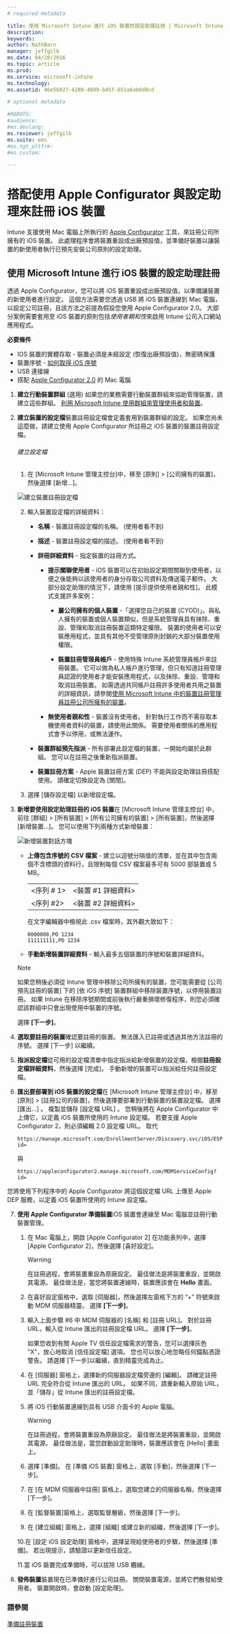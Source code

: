 ```yaml
---
# required metadata

title: 使用 Microsoft Intune 進行 iOS 裝置的設定助理註冊 | Microsoft Intune
description:
keywords:
author: NathBarn
manager: jeffgilb
ms.date: 04/28/2016
ms.topic: article
ms.prod:
ms.service: microsoft-intune
ms.technology:
ms.assetid: 46e5b027-4280-4809-b45f-651a6ab6d0cd

# optional metadata

#ROBOTS:
#audience:
#ms.devlang:
ms.reviewer: jeffgilb
ms.suite: ems
#ms.tgt_pltfrm:
#ms.custom:

---
```


# 搭配使用 Apple Configurator 與設定助理來註冊 iOS 裝置
Intune 支援使用 Mac 電腦上所執行的 [Apple Configurator](http://go.microsoft.com/fwlink/?LinkId=518017) 工具，來註冊公司所擁有的 iOS 裝置。 此處理程序會將裝置重設成出廠預設值，並準備好裝置以讓裝置的新使用者執行已預先安裝公司原則的設定助理。


## 使用 Microsoft Intune 進行 iOS 裝置的設定助理註冊
透過 Apple Configurator，您可以將 iOS 裝置重設成出廠預設值，以準備讓裝置的新使用者進行設定。  這個方法需要您透過 USB 將 iOS 裝置連線到 Mac 電腦，以設定公司註冊，且該方法之前提為假設您使用 Apple Configurator 2.0。 大部分案例需要套用至 iOS 裝置的原則包括*使用者親和性*來啟用 Intune 公司入口網站應用程式。

**必要條件**
* IOS 裝置的實體存取 - 裝置必須是未經設定 (恢復出廠預設值)，無密碼保護
* 裝置序號 - [如何取得 iOS 序號](https://support.apple.com/en-us/HT204308)
* USB 連接線
* 搭配 [Apple Configurator 2.0](https://itunes.apple.com/us/app/apple-configurator-2/id1037126344?mt=12) 的 Mac 電腦


1.  **建立行動裝置群組** (選用) 如果您的業務需要行動裝置群組來協助管理裝置，請建立這些群組。 [利用 Microsoft Intune 使用群組來管理使用者和裝置](use-groups-to-manage-users-and-devices-with-microsoft-intune.md)。

2.  **建立裝置的設定檔**裝置註冊設定檔會定義套用到裝置群組的設定。 如果您尚未這麼做，請建立使用 Apple Configurator 所註冊之 iOS 裝置的裝置註冊設定檔。

    ###### 建立設定檔

    1.  在 [Microsoft Intune 管理主控台][](http://manage.microsoft.com)中，移至 [原則] &gt; [公司擁有的裝置]，然後選擇 [新增...]。

    ![建立裝置註冊設定檔](../media/pol-sa-corp-enroll.png)

    2.  輸入裝置設定檔的詳細資料：

        -   **名稱** - 裝置註冊設定檔的名稱。 (使用者看不到)

        -   **描述** - 裝置註冊設定檔的描述。 (使用者看不到)

        -   **詳冊詳細資料** - 指定裝置的註冊方式。

            -   **提示關聯使用者** - iOS 裝置可以在初始設定期間關聯到使用者，以便之後能夠以該使用者的身分存取公司資料及傳送電子郵件。 大部分設定助理的情況下，請使用 [提示提供使用者親和性]。
            此模式支援許多案例：

                -   **屬公司擁有的個人裝置** -「選擇您自己的裝置 (CYOD)」。與私人擁有的裝置或個人裝置類似，但是系統管理員具有抹除、重設、管理和取消註冊裝置這類特定權限。 裝置的使用者可以安裝應用程式，並具有其他不受管理原則封鎖的大部分裝置使用權限。

                -   **裝置註冊管理員帳戶** - 使用特殊 Intune 系統管理員帳戶來註冊裝置。 它可以做為私人帳戶進行管理，但只有知道註冊管理員認證的使用者才能安裝應用程式，以及抹除、重設、管理和取消註冊裝置。 如需透過共同帳戶註冊許多使用者共用之裝置的詳細資訊，請參閱[使用 Microsoft Intune 中的裝置註冊管理員註冊公司所擁有的裝置](enroll-corporate-owned-devices-with-the-device-enrollment-manager-in-microsoft-intune.md)。

            -   **無使用者親和性** - 裝置沒有使用者。 針對執行工作而不需存取本機使用者資料的裝置，請使用此關係。 需要使用者關係的應用程式會予以停用，或無法運作。

        -   **裝置群組預先指派** - 所有部署此設定檔的裝置，一開始均屬於此群組。 您可以在註冊之後重新指派裝置。

          -  **裝置註冊方案** - Apple 裝置註冊方案 (DEP) 不能與設定助理註冊搭配使用。 請確定切換設定為 [關閉]。

    3.  選擇 [儲存設定檔] 以新增設定檔。

3.  **新增要使用設定助理註冊的 iOS 裝置**在 [Microsoft Intune 管理主控台][](http://manage.microsoft.com) 中，前往 [群組] &gt; [所有裝置] &gt; [所有公司擁有的裝置] &gt; [所有裝置]，然後選擇 [新增裝置...]。 您可以使用下列兩種方式新增裝置：

    ![新增裝置對話方塊](../media/pol-SA-enroll-iOS-SetupAssistant.png)

    -   **上傳包含序號的 CSV 檔案** - 建立以逗號分隔值的清單，並在其中包含兩個不含標頭的資料行，且限制每個 CSV 檔案最多可有 5000 部裝置或 5 MB。

        |||
        |-|-|
        |&lt;序列 # 1&gt;|&lt;裝置 #1 詳細資料&gt;|
        |&lt;序列 #2&gt;|&lt;裝置 #2 詳細資料&gt;|
        在文字編輯器中檢視此 .csv 檔案時，其外觀大致如下：

        ```
        0000000,PO 1234
        111111111,PO 1234
        ```

    -   **手動新增裝置詳細資料** - 輸入最多五個裝置的序號和裝置詳細資料。

    > [!NOTE]
    > 如果您稍後必須從 Intune 管理中移除公司所擁有的裝置，您可能需要從 [公司預先註冊的裝置] 下的 [依 iOS 序號] 裝置群組中移除裝置序號，以停用裝置註冊。  如果 Intune 在移除序號期間或前後執行嚴重損壞修復程序，則您必須確認該群組中只會出現使用中裝置的序號。

    選擇 **[下一步]**。

4.  **選取要註冊的裝置**確認要註冊的裝置。 無法匯入已註冊或透過其他方法註冊的序號。 選擇 [下一步] 以繼續。

5.  **指派設定檔**從可用的設定檔清單中指定指派給新增裝置的設定檔，檢閱**註冊設定檔詳細資料**，然後選擇 [完成]。 手動新增的裝置可以指派給任何註冊設定檔。

6.  **匯出要部署到 iOS 裝置的設定檔**在 [Microsoft Intune 管理主控台][](http://manage.microsoft.com) 中，移至 [原則] &gt; [註冊公司的裝置]，然後選擇要部署到行動裝置的裝置設定檔。 選擇 [匯出...] 。 複製並儲存 [設定檔 URL] 。 您稍後將在 Apple Configurator 中上傳它，以定義 iOS 裝置所使用的 Intune 設定檔。
    若要支援 Apple Configurator 2，則必須編輯 2.0 設定檔 URL。 取代
    ```
    https://manage.microsoft.com/EnrollmentServer/Discovery.svc/iOS/ESProxy?id=
    ```
    與

    ```
    https://appleconfigurator2.manage.microsoft.com/MDMServiceConfig?id=
    ```

   您將使用下列程序中的 Apple Configurator 將這個設定檔 URL 上傳至 Apple DEP 服務，以定義 iOS 裝置所使用的 Intune 設定檔。



7.  **使用 Apple Configurator 準備裝置**iOS 裝置會連線至 Mac 電腦並註冊行動裝置管理。

    1.  在 Mac 電腦上，開啟 [Apple Configurator 2] 在功能表列中，選擇 [Apple Configurator 2]，然後選擇 [喜好設定]。

         > [!WARNING]
         > 在註冊過程，會將裝置重設為原廠設定。 最佳做法是將裝置重設，並開啟其電源。 最佳做法是，當您將裝置連線時，裝置應該會在 **Hello** 畫面。

    2. 在喜好設定窗格中，選取 [伺服器]，然後選擇左窗格下方的 “+” 符號來啟動 MDM 伺服器精靈。 選擇 **[下一步]**。

    3. 輸入上面步驟 #6 中 MDM 伺服器的 [名稱] 和 [註冊 URL]。 對於註冊 URL，輸入從 Intune 匯出的註冊設定檔 URL。 選擇 **[下一步]**。  

       如果您收到有關 Apple TV 信任設定檔需求的警告，您可以選擇灰色 "X"，放心地取消 [信任設定檔] 選項。 您也可以放心地忽略任何錨點憑證警告。 請選擇 [下一步]以繼續，直到精靈完成為止。

    4.  在 [伺服器] 窗格上，選擇新的伺服器設定檔旁邊的 [編輯]。 請確定註冊 URL 完全符合從 Intune 匯出的 URL。 如果不同，請重新輸入原始 URL，並「儲存」從 Intune 匯出的註冊設定檔。

    5.  將 iOS 行動裝置連線到具有 USB 介面卡的 Apple 電腦。

        > [!WARNING]
        > 在註冊過程，會將裝置重設為原廠設定。 最佳做法是將裝置重設，並開啟其電源。 最佳做法是，當您啟動設定助理時，裝置應該會在 [Hello] 畫面上。

    6.  選擇 [準備]。 在 [準備 iOS 裝置] 窗格上，選取 [手動]，然後選擇 [下一步]。

    7. 在 [在 MDM 伺服器中註冊] 窗格上，選取您建立的伺服器名稱，然後選擇 [下一步]。

    8. 在 [監督裝置]窗格上，選取監督層級，然後選擇 [下一步]。

    9. 在 [建立組織] 窗格上，選擇 [組織] 或建立新的組織，然後選擇 [下一步]。

    10.在 [設定 iOS 設定助理] 窗格中，選擇呈現給使用者的步驟，然後選擇 [準備]。 若出現提示，請驗證以更新信任設定。  

    11.當 iOS 裝置完成準備時，可以拔除 USB 纜線。  

8.  **發佈裝置**裝置現在已準備好進行公司註冊。 關閉裝置電源，並將它們散發給使用者。 裝置開啟時，會啟動 [設定助理]。



### 請參閱
[準備註冊裝置](get-ready-to-enroll-devices-in-microsoft-intune.md)


<!--HONumber=Jun16_HO3-->


